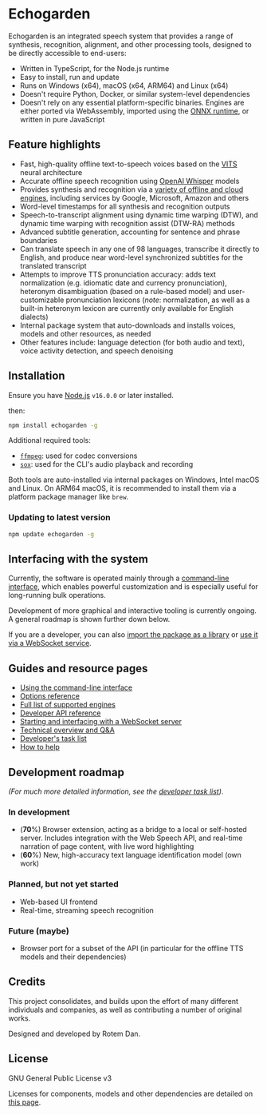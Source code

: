 # Echogarden

Echogarden is an integrated speech system that provides a range of synthesis, recognition, alignment, and other processing tools, designed to be directly accessible to end-users:

* Written in TypeScript, for the Node.js runtime
* Easy to install, run and update
* Runs on Windows (x64), macOS (x64, ARM64) and Linux (x64)
* Doesn't require Python, Docker, or similar system-level dependencies
* Doesn't rely on any essential platform-specific binaries. Engines are either ported via WebAssembly, imported using the [ONNX runtime](https://onnxruntime.ai/), or written in pure JavaScript

## Feature highlights

* Fast, high-quality offline text-to-speech voices based on the [VITS](https://github.com/jaywalnut310/vits) neural architecture
* Accurate offline speech recognition using [OpenAI Whisper](https://openai.com/research/whisper) models
* Provides synthesis and recognition via a [variety of offline and cloud engines](docs/Engines.md), including services by Google, Microsoft, Amazon and others
* Word-level timestamps for all synthesis and recognition outputs
* Speech-to-transcript alignment using dynamic time warping (DTW), and dynamic time warping with recognition assist (DTW-RA) methods
* Advanced subtitle generation, accounting for sentence and phrase boundaries
* Can translate speech in any one of 98 languages, transcribe it directly to English, and produce near word-level synchronized subtitles for the translated transcript
* Attempts to improve TTS pronunciation accuracy: adds text normalization (e.g. idiomatic date and currency pronunciation), heteronym disambiguation (based on a rule-based model) and user-customizable pronunciation lexicons (_note_: normalization, as well as a built-in heteronym lexicon are currently only available for English dialects)
* Internal package system that auto-downloads and installs voices, models and other resources, as needed
* Other features include: language detection (for both audio and text), voice activity detection, and speech denoising

## Installation

Ensure you have [Node.js](https://nodejs.org/) `v16.0.0` or later installed.

then:
```bash
npm install echogarden -g
```

Additional required tools:
* [`ffmpeg`](https://ffmpeg.org/download.html): used for codec conversions
* [`sox`](https://sourceforge.net/projects/sox/): used for the CLI's audio playback and recording

Both tools are auto-installed via internal packages on Windows, Intel macOS and Linux. On ARM64 macOS, it is recommended to install them via a platform package manager like `brew`.

### Updating to latest version

```bash
npm update echogarden -g
```

## Interfacing with the system

Currently, the software is operated mainly through a [command-line interface](docs/CLI.md), which enables powerful customization and is especially useful for long-running bulk operations.

Development of more graphical and interactive tooling is currently ongoing. A general roadmap is shown further down below.

If you are a developer, you can also [import the package as a library](docs/API.md) or [use it via a WebSocket service](docs/Server.md).

## Guides and resource pages

* [Using the command-line interface](docs/CLI.md)
* [Options reference](docs/Options.md)
* [Full list of supported engines](docs/Engines.md)
* [Developer API reference](docs/API.md)
* [Starting and interfacing with a WebSocket server](docs/Server.md)
* [Technical overview and Q&A](docs/Technical.md)
* [Developer's task list](docs/Tasklist.md)
* [How to help](docs/Development.md)

## Development roadmap

_(For much more detailed information, see the [developer task list](docs/Tasklist.md))_.

### In development

* (**70**%) Browser extension, acting as a bridge to a local or self-hosted server. Includes integration with the Web Speech API, and real-time narration of page content, with live word highlighting
* (**60**%) New, high-accuracy text language identification model (own work)

### Planned, but not yet started

* Web-based UI frontend
* Real-time, streaming speech recognition

### Future (maybe)

* Browser port for a subset of the API (in particular for the offline TTS models and their dependencies)

## Credits

This project consolidates, and builds upon the effort of many different individuals and companies, as well as contributing a number of original works.

Designed and developed by Rotem Dan.

## License

GNU General Public License v3

Licenses for components, models and other dependencies are detailed on [this page](docs/Licenses.md).
